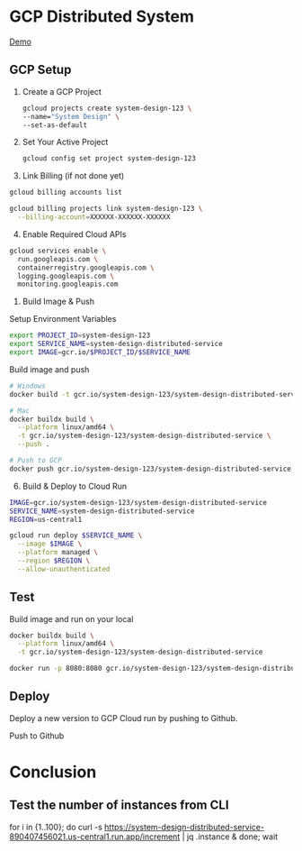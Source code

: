 # GCP Distributed System

[Demo](https://system-design-distributed-service-890407456021.us-central1.run.app/increment)

## GCP Setup

1. Create a GCP Project

   ```sh
   gcloud projects create system-design-123 \
   --name="System Design" \
   --set-as-default
   ```

2. Set Your Active Project

   ```sh
   gcloud config set project system-design-123
   ```

3. Link Billing (if not done yet)

```sh
gcloud billing accounts list
```

```sh
gcloud billing projects link system-design-123 \
  --billing-account=XXXXXX-XXXXXX-XXXXXX
```

4. Enable Required Cloud APIs

```sh
gcloud services enable \
  run.googleapis.com \
  containerregistry.googleapis.com \
  logging.googleapis.com \
  monitoring.googleapis.com
```

1. Build Image & Push

Setup Environment Variables

```sh
export PROJECT_ID=system-design-123
export SERVICE_NAME=system-design-distributed-service
export IMAGE=gcr.io/$PROJECT_ID/$SERVICE_NAME
```

Build image and push

```sh
# Windows
docker build -t gcr.io/system-design-123/system-design-distributed-service .

# Mac
docker buildx build \
  --platform linux/amd64 \
  -t gcr.io/system-design-123/system-design-distributed-service \
  --push .

# Push to GCP
docker push gcr.io/system-design-123/system-design-distributed-service
```

6. Build & Deploy to Cloud Run

```sh
IMAGE=gcr.io/system-design-123/system-design-distributed-service
SERVICE_NAME=system-design-distributed-service
REGION=us-central1

gcloud run deploy $SERVICE_NAME \
  --image $IMAGE \
  --platform managed \
  --region $REGION \
  --allow-unauthenticated
```

## Test

Build image and run on your local

```sh
docker buildx build \
  --platform linux/amd64 \
  -t gcr.io/system-design-123/system-design-distributed-service

docker run -p 8080:8080 gcr.io/system-design-123/system-design-distributed-service
```

## Deploy

Deploy a new version to GCP Cloud run by pushing to Github.

Push to Github

# Conclusion



## Test the number of instances from CLI
for i in {1..100}; do curl -s https://system-design-distributed-service-890407456021.us-central1.run.app/increment | jq .instance & done; wait
